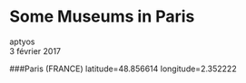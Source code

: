 # Some Museums in Paris
aptyos  
3 février 2017  



###Paris (FRANCE)
latitude=48.856614
longitude=2.352222


<!--html_preserve--><div id="htmlwidget-d98028b1adfa5298ef19" style="width:672px;height:480px;" class="leaflet html-widget"></div>
<script type="application/json" data-for="htmlwidget-d98028b1adfa5298ef19">{"x":{"calls":[{"method":"addTiles","args":["http://{s}.tile.openstreetmap.org/{z}/{x}/{y}.png",null,null,{"minZoom":0,"maxZoom":18,"maxNativeZoom":null,"tileSize":256,"subdomains":"abc","errorTileUrl":"","tms":false,"continuousWorld":false,"noWrap":false,"zoomOffset":0,"zoomReverse":false,"opacity":1,"zIndex":null,"unloadInvisibleTiles":null,"updateWhenIdle":null,"detectRetina":false,"reuseTiles":false,"attribution":"&copy; <a href=\"http://openstreetmap.org\">OpenStreetMap\u003c/a> contributors, <a href=\"http://creativecommons.org/licenses/by-sa/2.0/\">CC-BY-SA\u003c/a>"}]},{"method":"addMarkers","args":[[48.860611,48.860642,48.865475,48.865895,48.870678,48.879631],[2.337644,2.352245,2.296658,2.313805,2.350464,2.312489],null,null,null,{"clickable":true,"draggable":false,"keyboard":true,"title":"","alt":"","zIndexOffset":0,"opacity":1,"riseOnHover":false,"riseOffset":250},["<a href='http://www.louvre.fr/en'>Le Louvre\u003c/a>","<a href='https://www.centrepompidou.fr/en'>Beaubourg\u003c/a>","<a href='http://palaisgalliera.paris.fr/'>Palais Galleria\u003c/a>","<a href='http://www.petitpalais.paris.fr/'>Le Petit Palais\u003c/a>","<a href='http://www.museeduchocolat.fr/'>Chocolate Museum\u003c/a>","<a href='http://www.cernuschi.paris.fr/'>Cernuschi Museum\u003c/a>"],null,null]}],"limits":{"lat":[48.860611,48.879631],"lng":[2.296658,2.352245]}},"evals":[],"jsHooks":[]}</script><!--/html_preserve-->

